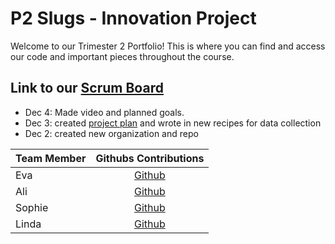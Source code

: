 # P2 Slugs - Innovation Project
Welcome to our Trimester 2 Portfolio! This is where you can find and access our code and important pieces throughout the course.

## Link to our [Scrum Board](https://github.com/orgs/p2slugs/projects/1)

- Dec 4: Made video and planned goals.
- Dec 3: created [project plan](https://docs.google.com/document/d/1j8Poc5Uar2J0xh_4jdK0nkSDv1neLWqGaCXjXDnQRRg/edit?usp=sharing) and wrote in new recipes for data collection
- Dec 2: created new organization and repo

| Team Member   | Githubs Contributions |
| ------------- |:---------------------:|
| Eva           | [Github](https://github.com/evagravin)|
| Ali           | [Github](https://github.com/Ali-Saad)|
| Sophie        | [Github](https://github.com/sophieleeajh)|
| Linda         | [Github](https://github.com/lindalonglong)|
